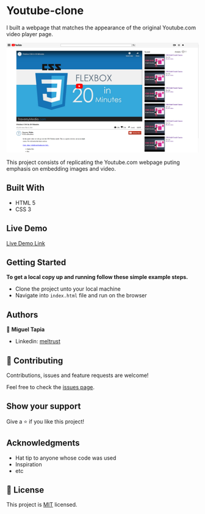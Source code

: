 # Youtube-clone
I built a webpage that matches the appearance of the original Youtube.com video player page.

![screenshot](Project-Screenshot.png)

This project consists of replicating the Youtube.com webpage puting emphasis on embedding images and video.

## Built With

- HTML 5
- CSS 3

## Live Demo

[Live Demo Link](https://meltrust.github.io/Youtube-clone/)

## Getting Started

**To get a local copy up and running follow these simple example steps.**

- Clone the project unto your local machine
- Navigate into `index.html` file and run on the browser

## Authors

👤 **Miguel Tapia**

- Linkedin: [meltrust](https://www.linkedin.com/in/meltrust/)

## 🤝 Contributing

Contributions, issues and feature requests are welcome!

Feel free to check the [issues page](issues/).

## Show your support

Give a ⭐️ if you like this project!

## Acknowledgments

- Hat tip to anyone whose code was used
- Inspiration
- etc

## 📝 License

This project is [MIT](lic.url) licensed.
